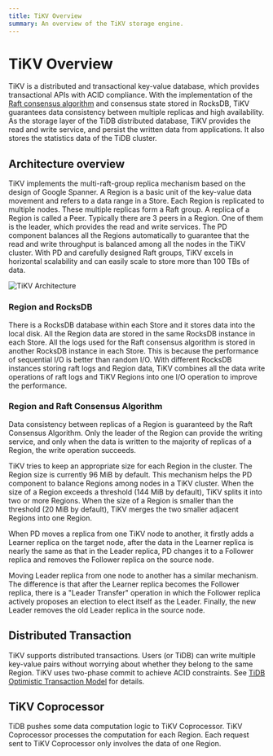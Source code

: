 ```yaml
---
title: TiKV Overview
summary: An overview of the TiKV storage engine.
---
```


# TiKV Overview

TiKV is a distributed and transactional key-value database, which provides transactional APIs with ACID compliance. With the implementation of the [Raft consensus algorithm](https://raft.github.io/raft.pdf) and consensus state stored in RocksDB, TiKV guarantees data consistency between multiple replicas and high availability. As the storage layer of the TiDB distributed database, TiKV provides the read and write service, and persist the written data from applications. It also stores the statistics data of the TiDB cluster.

## Architecture overview

TiKV implements the multi-raft-group replica mechanism based on the design of Google Spanner. A Region is a basic unit of the key-value data movement and refers to a data range in a Store. Each Region is replicated to multiple nodes. These multiple replicas form a Raft group. A replica of a Region is called a Peer. Typically there are 3 peers in a Region. One of them is the leader, which provides the read and write services. The PD component balances all the Regions automatically to guarantee that the read and write throughput is balanced among all the nodes in the TiKV cluster. With PD and carefully designed Raft groups, TiKV excels in horizontal scalability and can easily scale to store more than 100 TBs of data.

![TiKV Architecture](https://docs-download.pingcap.com/media/images/docs/tikv-arch.png)

### Region and RocksDB

There is a RocksDB database within each Store and it stores data into the local disk. All the Region data are stored in the same RocksDB instance in each Store. All the logs used for the Raft consensus algorithm is stored in another RocksDB instance in each Store. This is because the performance of sequential I/O is better than random I/O. With different RocksDB instances storing raft logs and Region data, TiKV combines all the data write operations of raft logs and TiKV Regions into one I/O operation to improve the performance.

### Region and Raft Consensus Algorithm

Data consistency between replicas of a Region is guaranteed by the Raft Consensus Algorithm. Only the leader of the Region can provide the writing service, and only when the data is written to the majority of replicas of a Region, the write operation succeeds.

TiKV tries to keep an appropriate size for each Region in the cluster. The Region size is currently 96 MiB by default. This mechanism helps the PD component to balance Regions among nodes in a TiKV cluster. When the size of a Region exceeds a threshold (144 MiB by default), TiKV splits it into two or more Regions. When the size of a Region is smaller than the threshold (20 MiB by default), TiKV merges the two smaller adjacent Regions into one Region.

When PD moves a replica from one TiKV node to another, it firstly adds a Learner replica on the target node, after the data in the Learner replica is nearly the same as that in the Leader replica, PD changes it to a Follower replica and removes the Follower replica on the source node.

Moving Leader replica from one node to another has a similar mechanism. The difference is that after the Learner replica becomes the Follower replica, there is a "Leader Transfer" operation in which the Follower replica actively proposes an election to elect itself as the Leader. Finally, the new Leader removes the old Leader replica in the source node.

## Distributed Transaction

TiKV supports distributed transactions. Users (or TiDB) can write multiple key-value pairs without worrying about whether they belong to the same Region. TiKV uses two-phase commit to achieve ACID constraints. See [TiDB Optimistic Transaction Model](/optimistic-transaction.md) for details.

## TiKV Coprocessor

TiDB pushes some data computation logic to TiKV Coprocessor. TiKV Coprocessor processes the computation for each Region. Each request sent to TiKV Coprocessor only involves the data of one Region.
